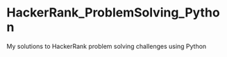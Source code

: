 # HackerRank_ProblemSolving_Python
My solutions to HackerRank problem solving challenges using Python
